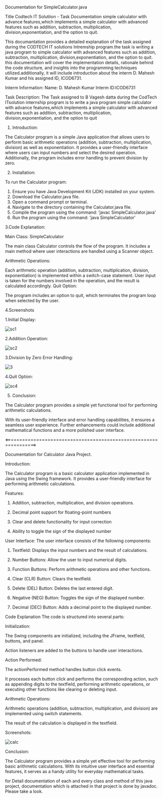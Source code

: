 Documentation for SimpleCalculator.java

Title Codtech IT Solutiion - Task Documentation simple calculator with advance features,which implements a simple calculator with advanced features such as addition, subtraction, multiplication, division,exponentiation, and the option to quit.

This documantation provides a detailed explanation of the task assigned during the CODTECH IT solutions Intremship program.the task is writing a java program to simple calculator with advanced features such as addition, subtraction, multiplication, division,exponentiation, and the option to quit. this documentation will cover the implementation details, rationale behind the code structure, and insights into the programming techniques utilized.additionally, it will include introduction about the interm D. Mahesh Kumar and his assigned ID, ICOD6731.

Interm Information: Name: D. Mahesh Kumar Interm ID:ICOD6731

Task Description: The Task assigned to B Vagesh datta during the CodTech ITsolution internship program is to write a java program simple calculator with advance features,which implements a simple calculator with advanced features such as addition, subtraction, multiplication, division,exponentiation, and the option to quit

1. Introduction:
   
The Calculator program is a simple Java application that allows users to perform basic arithmetic operations (addition, subtraction, multiplication, division) as well as exponentiation.
It provides a user-friendly interface where users can input numbers and select the desired operation. Additionally, the program includes error handling to prevent division by zero.

2. Installation:
   
To run the Calculator program:
1. Ensure you have Java Development Kit (JDK) installed on your system.
2. Download the Calculator.java file.
3. Open a command prompt or terminal.
4. Navigate to the directory containing the Calculator.java file.
5. Compile the program using the command: 'javac SimpleCalculator.java'
6. Run the program using the command: 'java SimpleCalculator'


 3.Code Explanation:
   
Main Class: SimpleCalculator

The main class Calculator controls the flow of the program. It includes a main method where user interactions are handled using a Scanner object.

Arithmetic Operations:

Each arithmetic operation (addition, subtraction, multiplication, division, exponentiation) is implemented within a switch-case statement. 
User input is taken for the numbers involved in the operation, and the result is calculated accordingly.
Quit Option:

The program includes an option to quit, which terminates the program loop when selected by the user.

4.Screenshots

1.Initial Display:

![sc1](https://github.com/Mahesh-100/CODTECH_Task1/assets/124244425/fe64268c-bca5-4041-8a8c-490d413b04de)




2.Addition Operation:



![sc2](https://github.com/Mahesh-100/CODTECH_Task1/assets/124244425/2f9ad110-da88-4043-93c4-43260510a494)


3.Division by Zero Error Handling:


![3](https://github.com/Mahesh-100/CODTECH_Task1/assets/124244425/3a9e21d5-3102-49e6-be2b-c59be2c4a27f)


4.Quit Option:


![sc4](https://github.com/Mahesh-100/CODTECH_Task1/assets/124244425/27027a65-169c-46e4-80df-f3ecd4085c96)

5. Conclusion:

The Calculator program provides a simple yet functional tool for performing arithmetic calculations.

With its user-friendly interface and error handling capabilities, it ensures a seamless user experience. Further enhancements could include additional mathematical functions and a more polished user interface.

<=================================================================>

Documentation for Calculator Java Project.

Introduction:

The Calculator program is a basic calculator application implemented in Java using the Swing framework. It provides a user-friendly interface for performing arithmetic calculations.

Features:

1. Addition, subtraction, multiplication, and division operations.

2. Decimal point support for floating-point numbers

3. Clear and delete functionality for input correction

4. Ability to toggle the sign of the displayed number



User Interface:
The user interface consists of the following components:

1. Textfield: Displays the input numbers and the result of calculations.

2. Number Buttons: Allow the user to input numerical digits.

3. Function Buttons: Perform arithmetic operations and other functions.

4. Clear (CLR) Button: Clears the textfield.

5. Delete (DEL) Button: Deletes the last entered digit.

6. Negative (NEG) Button: Toggles the sign of the displayed number.

7. Decimal (DEC) Button: Adds a decimal point to the displayed number.



Code Explanation
The code is structured into several parts:

 Initialization:

The Swing components are initialized, including the JFrame, textfield, buttons, and panel.

Action listeners are added to the buttons to handle user interactions.

Action Performed:

The actionPerformed method handles button click events.

It processes each button click and performs the corresponding action, such as appending digits to the textfield, performing arithmetic operations, or executing other functions like clearing or deleting input.

Arithmetic Operations:

Arithmetic operations (addition, subtraction, multiplication, and division) are implemented using switch statements.

The result of the calculation is displayed in the textfield.



Screenshots:


![calc](https://github.com/Mahesh-100/CODTECH_Task1/assets/124244425/fee5f3f6-0b7b-4088-a5bf-282d5b490c32)

Conclusion:

The Calculator program provides a simple yet effective tool for performing basic arithmetic calculations. With its intuitive user interface and essential features, it serves as a handy utility for everyday mathematical tasks.

for Detail documentation of each and every class and method of this java project, documentation which is attached in that project is done by javadoc. Please take a look. 



